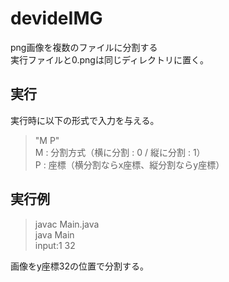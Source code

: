 # devideIMG
png画像を複数のファイルに分割する  
実行ファイルと0.pngは同じディレクトリに置く。


## 実行

実行時に以下の形式で入力を与える。  

>"M P"  
M : 分割方式（横に分割 : 0 / 縦に分割 : 1）  
P : 座標（横分割ならx座標、縦分割ならy座標）

## 実行例

>javac Main.java  
>java Main  
>input:1 32  
  
画像をy座標32の位置で分割する。
